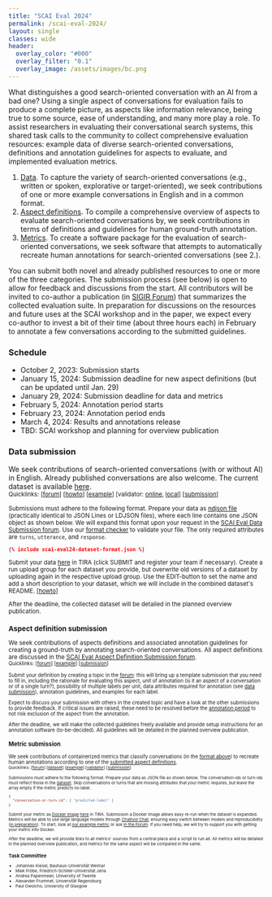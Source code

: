 ```yaml
---
title: "SCAI Eval 2024"
permalink: /scai-eval-2024/
layout: single
classes: wide
header:
  overlay_color: "#000"
  overlay_filter: "0.1"
  overlay_image: /assets/images/bc.png
---
```


What distinguishes a good search-oriented conversation with an AI from a bad one? Using a single aspect of conversations for evaluation fails to produce a complete picture, as aspects like information relevance, being true to some source, ease of understanding, and many more play a role. To assist researchers in evaluating their conversational search systems, this shared task calls to the community to collect comprehensive evaluation resources: example data of diverse search-oriented conversations, definitions and annotation guidelines for aspects to evaluate, and implemented evaluation metrics.

1. [Data](#data-submission). To capture the variety of search-oriented conversations (e.g., written or spoken, explorative or target-oriented), we seek contributions of one or more example conversations in English and in a common format.
2. [Aspect definitions](#aspect-definition-submission). To compile a comprehensive overview of aspects to evaluate search-oriented conversations by, we seek contributions in terms of definitions and guidelines for human ground-truth annotation.
3. [Metrics](#metric-submission). To create a software package for the evaluation of search-oriented conversations, we seek software that attempts to automatically recreate human annotations for search-oriented conversations (see 2.).

You can submit both novel and already published resources to one or more of the three categories. The submission process (see below) is open to allow for feedback and discussions from the start. All contributors will be invited to co-author a publication (in [SIGIR Forum](https://sigir.org/forum/)) that summarizes the collected evaluation suite. In preparation for discussions on the resources and future uses at the SCAI workshop and in the paper, we expect every co-author to invest a bit of their time (about three hours each) in February to annotate a few conversations according to the submitted guidelines.


### Schedule
* October 2, 2023: Submission starts
* January 15, 2024: Submission deadline for new aspect definitions (but can be updated until Jan. 29)
* January 29, 2024: Submission deadline for data and metrics
* February 5, 2024: Annotation period starts
* February 23, 2024: Annotation period ends
* March 4, 2024: Results and annotations release
* TBD: SCAI workshop and planning for overview publication


### Data submission
We seek contributions of search-oriented conversations (with or without AI) in English. Already published conversations are also welcome. The current dataset is available [here](https://doi.org/10.5281/zenodo.8396856).
<br><small>Quicklinks: [[forum](https://www.tira.io/c/scai/scai-eval-data-submission/12)] [[howto](https://www.tira.io/t/howto-data-submission/2011)] [[example](https://github.com/search-oriented-conversational-ai/scai-eval24-dataset-conversion-trec-cast/blob/main/data/trec-cast-2022.ndjson)] [validator: [online](/scai-eval-2024/code/format-checker), [local](https://github.com/search-oriented-conversational-ai/scai-eval24-dataset-validator)] [[submission](https://www.tira.io/task-overview/scai-eval-2024-data-submission/submit-20230925-training)]

Submissions must adhere to the following format. Prepare your data as [ndjson file](https://dataprotocols.org/ndjson/) (practically identical to JSON Lines or LDJSON files), where each line contains one JSON object as shown below. We will expand this format upon your request in the [SCAI Eval Data Submission forum](https://www.tira.io/c/scai/scai-eval-data-submission/12). Use our [format checker](/scai-eval-2024/code/format-checker) to validate your file. The only required attributes are <code>turns</code>, <code>utterance</code>, and <code>response</code>.

```json
{% include scai-eval24-dataset-format.json %}
```

Submit your data [here](https://www.tira.io/task-overview/scai-eval-2024-data-submission/submit-20230925-training) in TIRA (click SUBMIT and register your team if necessary). Create a run upload group for each dataset you provide, but overwrite old versions of a dataset by uploading again in the respective upload group. Use the EDIT-button to set the name and add a short description to your dataset, which we will include in the combined dataset's README. [[howto](https://www.tira.io/t/howto-data-submission/2011)]

After the deadline, the collected dataset will be detailed in the planned overview publication.



### Aspect definition submission
We seek contributions of aspects definitions and associated annotation guidelines for creating a ground-truth by annotating search-oriented conversations. All aspect definitions are discussed in the [SCAI Eval Aspect Definition Submission forum](https://www.tira.io/c/scai/scai-eval-aspect-definition-submission/14).
<br><small>Quicklinks: [[forum](https://www.tira.io/c/scai/scai-eval-aspect-definition-submission/14)] [[example](https://www.tira.io/t/aspect-definition-ease-of-understanding/1979)] [[submission](https://www.tira.io/c/scai/scai-eval-aspect-definition-submission/14)]

Submit your definition by creating a topic in the [forum](https://www.tira.io/c/scai/scai-eval-aspect-definition-submission/14): this will bring up a template submission that you need to fill in, including the rationale for evaluating this aspect, unit of annotation (is it an aspect of a conversation or of a single turn?), possibility of multiple labels per unit, data attributes required for annotation (see [data submission](#data-submission)), annotation guidelines, and examples for each label.

Expect to discuss your submission with others in the created topic and have a look at the other submissions to provide feedback. If critical issues are raised, these need to be resolved before the [annotation period](#schedule) to not risk exclusion of the aspect from the annotation.

After the deadline, we will make the collected guidelines freely available and provide setup instructions for an annotation software (to-be-decided). All guidelines will be detailed in the planned overview publication.



### Metric submission
We seek contributions of containerized metrics that classify conversations (in the [format above](#data-submission)) to recreate human annotations according to one of the [submitted aspect definitions](#aspect-definition-submission).
<br><small>Quicklinks: [[forum](https://www.tira.io/c/scai/scai-eval-metric-submission/15)] [[dataset](https://doi.org/10.5281/zenodo.8396856)] [[example](https://github.com/search-oriented-conversational-ai/scai-eval24-metric-simplicity)] [[validator](https://github.com/search-oriented-conversational-ai/scai-eval24-metric-validator)] [[submission](https://www.tira.io/task-overview/scai-eval-2024-metric-submission/)]

Submissions must adhere to the following format. Prepare your data as JSON file as shown below. The conversation-ids or turn-ids must reflect those in the [dataset](https://doi.org/10.5281/zenodo.8396856). Skip conversations or turns that are missing attributes that your metric requires, but leave the array empty if the metric predicts no label.
```json
{
  "conversation-or-turn-id": [ "predicted-label" ]
}
```

Submit your metric as [Docker image](https://www.docker.com/) [here](https://www.tira.io/task-overview/scai-eval-2024-metric-submission/) in TIRA. Submission a Docker image allows easy re-run when the dataset is expanded. Metrics will be able to use large language models through [Chatnoir Chat](https://chat.web.webis.de/), ensuring easy switch between models and reproducibility ([in preparation](https://www.tira.io/t/llms-for-metrics-in-tira/2010)). To start, look at [our example metric](https://github.com/search-oriented-conversational-ai/scai-eval24-metric-simplicity) or ask [in the Forum](https://www.tira.io/c/scai/scai-eval-metric-submission/15): If you need help, we will try to support you with getting your metric into Docker.

After the deadline, we will provide links to all metrics' sources from a central place and a script to run all. All metrics will be detailed in the planned overview publication, and metrics for the same aspect will be compared in the same.


### Task Committee
* Johannes Kiesel, Bauhaus-Universität Weimar
* Maik Fröbe, Friedrich-Schiller-Universität Jena
* Andrea Papenmeier, University of Twente
* Alexander Frummet, Universität Regensburg
* Paul Owoicho, University of Glasgow



